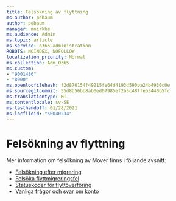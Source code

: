 ```yaml
---
title: Felsökning av flyttning
ms.author: pebaum
author: pebaum
manager: mnirkhe
ms.audience: Admin
ms.topic: article
ms.service: o365-administration
ROBOTS: NOINDEX, NOFOLLOW
localization_priority: Normal
ms.collection: Adm_O365
ms.custom:
- "9001486"
- "8000"
ms.openlocfilehash: f2d870154f49215fe64d4193d590ba24b4930c0e
ms.sourcegitcommit: 55d8b56bb8ab0ed07985ef2b5c48ffeb3440b5fc
ms.translationtype: MT
ms.contentlocale: sv-SE
ms.lasthandoff: 01/28/2021
ms.locfileid: "50040234"
---
```

# <a name="mover-troubleshooting"></a>Felsökning av flyttning

Mer information om felsökning av Mover finns i följande avsnitt:

- [Felsökning efter migrering](https://docs.microsoft.com/sharepointmigration/mover-post-migration-troubleshooting)  
- [Felsöka flyttmigreringsfel](https://docs.microsoft.com/sharepointmigration/mover-error-faq)  
- [Statuskoder för flyttöverföring](https://docs.microsoft.com/sharepointmigration/mover-transfer-status-codes)
- [Vanliga frågor och svar om konto](https://docs.microsoft.com/sharepointmigration/mover-account-faq)
